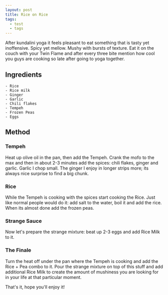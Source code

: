 ```yaml
---
layout: post
title: Rice on Rice
tags:
  - test
  - tags
---
```


After kundalini yoga it feels pleasant to eat something that is tasty
yet inoffensive. Spicy yet mellow. Mushy with bursts of texture. Eat
it on the couch with your Twin Flame and after every three bite mention
how cool you guys are cooking so late after going to yoga together.

Ingredients
-------------

```
- Rice
- Rice milk
- Ginger
- Garlic
- Chili flakes
- Tempeh
- Frozen Peas
- Eggs
``` 

Method
------------

### Tempeh

Heat up olive oil in the pan, then add the Tempeh. 
Crank the mofo to the max and then in about 2-3 minutes add the spices:
chili flakes, ginger and garlic. Garlic I chop small. The ginger I 
enjoy in longer strips more; its always nice surprise to find a big chunk.  

### Rice

While the Tempeh is cooking with the spices start cooking the Rice.
Just like normal people would do it: add salt to the water, boil it and 
add the rice. When its almost done add the frozen peas.


### Strange Sauce

Now let's prepare the strange mixture: beat up 2-3 eggs and add
Rice Milk to it. 


### The Finale

Turn the heat off under the pan where the 
Tempeh is cooking and add the Rice + Pea combo to it. Pour the strange
mixture on top of this stuff and add additional Rice Milk to create the 
amount of mushiness you are looking for in your life at that particular
moment.

That's it, hope you'll enjoy it!

